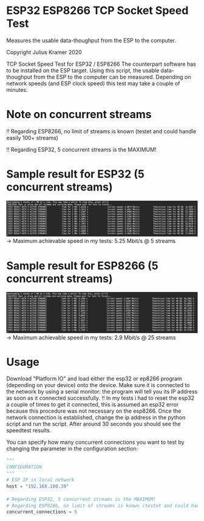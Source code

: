 # ESP32 ESP8266 TCP Socket Speed Test
 Measures the usable data-thoughput from the ESP to the computer.

Copyright Julius Kramer 2020

TCP Socket Speed Test for ESP32 / ESP8266
The counterpart software has to be installed on the ESP target.
Using this script, the usable data-thoughput from the ESP to the computer can be measured.
Depending on network speeds (and ESP clock speed) this test may take a couple of minutes. 

# Note on concurrent streams

:bangbang: Regarding ESP8266, no limit of streams is known (testet and could handle easily 100+ streams)

:bangbang: Regarding ESP32, 5 concurrent streams is the MAXIMUM!

# Sample result for ESP32 (5 concurrent streams)
![](img/esp32_sample.png)
-> Maximum achievable speed in my tests: 5.25 Mbit/s @ 5 streams

# Sample result for ESP8266 (5 concurrent streams)
![](img/esp8266_sample.png)
-> Maximum achievable speed in my tests: 2.9 Mbit/s @ 25 streams

# Usage
Download "Platform IO" and load either the esp32 or ep8266 program (depending on your device) onto the device. Make sure it is connected to the network by using a serial monitor: the program will tell you its IP address as soon as it connected successfully. :bangbang: In my tests i had to reset the esp32 a couple of times to get it connected, this is assumed an esp32 error because this procedure was not necessary on the esp8266.
Once the network connection is established, change the ip address in the python script and run the script. After around 30 seconds you should see the speedtest results. 

You can specify how many concurrent connections you want to test by changing the parameter in the configuration section:
```python
"""
CONFIGURATION
"""
# ESP IP in local network
host = "192.168.100.39"

# Regarding ESP32, 5 concurrent streams is the MAXIMUM!
# Regarding ESP8266, no limit of streams is known (testet and could handle easily 100+ streams)
concurrent_connections = 5
```